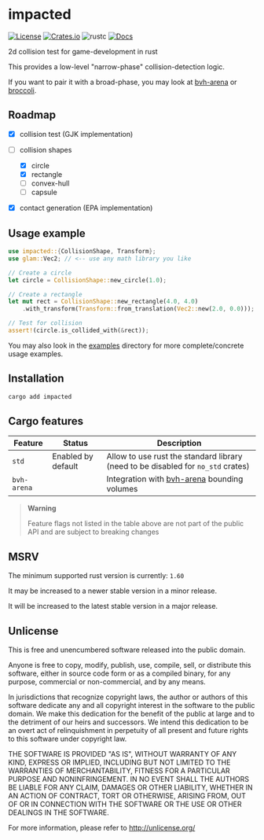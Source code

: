 # impacted

[![License](https://img.shields.io/crates/l/impacted)](#Unlicense)
[![Crates.io](https://img.shields.io/crates/v/impacted)](https://crates.io/crates/impacted)
![rustc](https://img.shields.io/badge/rustc-1.60+-blue?logo=rust)
[![Docs](https://docs.rs/impacted/badge.svg)](https://docs.rs/impacted)

2d collision test for game-development in rust

This provides a low-level "narrow-phase" collision-detection logic.

If you want to pair it with a broad-phase, you may look at [bvh-arena] or [broccoli].

[bvh-arena]: https://github.com/jcornaz/bvh-arena
[broccoli]: https://github.com/tiby312/broccoli


## Roadmap

* [x] collision test (GJK implementation)
* [ ] collision shapes
  * [x] circle
  * [x] rectangle
  * [ ] convex-hull
  * [ ] capsule
* [x] contact generation (EPA implementation)


## Usage example

```rust
use impacted::{CollisionShape, Transform};
use glam::Vec2; // <-- use any math library you like

// Create a circle
let circle = CollisionShape::new_circle(1.0);

// Create a rectangle
let mut rect = CollisionShape::new_rectangle(4.0, 4.0)
    .with_transform(Transform::from_translation(Vec2::new(2.0, 0.0)));

// Test for collision
assert!(circle.is_collided_with(&rect));
```

You may also look in the [examples](https://github.com/jcornaz/impacted/tree/main/examples) directory
for more complete/concrete usage examples.


## Installation

```sh
cargo add impacted
```

## Cargo features

| Feature             | Status             | Description                                                                       |
|---------------------|--------------------|-----------------------------------------------------------------------------------|
| `std`               | Enabled by default | Allow to use rust the standard library (need to be disabled for `no_std` crates)  |
| `bvh-arena`         |                    | Integration with [bvh-arena](https://crates.io/crates/bvh-arena) bounding volumes |


> **Warning**
>
> Feature flags not listed in the table above are not part of the public API and are subject to breaking changes


## MSRV

The minimum supported rust version is currently: `1.60`

It may be increased to a newer stable version in a minor release.

It will be increased to the latest stable version in a major release.


## Unlicense

This is free and unencumbered software released into the public domain.

Anyone is free to copy, modify, publish, use, compile, sell, or
distribute this software, either in source code form or as a compiled
binary, for any purpose, commercial or non-commercial, and by any
means.

In jurisdictions that recognize copyright laws, the author or authors
of this software dedicate any and all copyright interest in the
software to the public domain. We make this dedication for the benefit
of the public at large and to the detriment of our heirs and
successors. We intend this dedication to be an overt act of
relinquishment in perpetuity of all present and future rights to this
software under copyright law.

THE SOFTWARE IS PROVIDED "AS IS", WITHOUT WARRANTY OF ANY KIND,
EXPRESS OR IMPLIED, INCLUDING BUT NOT LIMITED TO THE WARRANTIES OF
MERCHANTABILITY, FITNESS FOR A PARTICULAR PURPOSE AND NONINFRINGEMENT.
IN NO EVENT SHALL THE AUTHORS BE LIABLE FOR ANY CLAIM, DAMAGES OR
OTHER LIABILITY, WHETHER IN AN ACTION OF CONTRACT, TORT OR OTHERWISE,
ARISING FROM, OUT OF OR IN CONNECTION WITH THE SOFTWARE OR THE USE OR
OTHER DEALINGS IN THE SOFTWARE.

For more information, please refer to <http://unlicense.org/>
